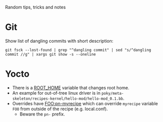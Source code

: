 Random tips, tricks and notes

Git
===
Show list of dangling commits with short description:

    git fsck --lost-found | grep "^dangling commit" | sed "s/^dangling commit //g" | xargs git show -s --oneline

Yocto
===
- There is a [ROOT_HOME](https://docs.yoctoproject.org/ref-manual/variables.html#term-ROOT_HOME) variable that changes root home.
- An example for out-of-tree linux driver is in `poky/meta-skeleton/recipes-kernel/hello-mod/hello-mod_0.1.bb`.
- Overrides have [FOO:pn-myrecipe](https://docs.yoctoproject.org/ref-manual/variables.html#term-OVERRIDES) which can override `myrecipe` variable `FOO` from outside of the recipe (e.g. local.conf).
  - Beware the `pn-` prefix.

